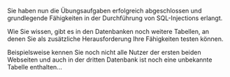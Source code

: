 Sie haben nun die Übungsaufgaben erfolgreich abgeschlossen und 
grundlegende Fähigkeiten in der Durchführung von SQL-Injections erlangt.

Wie Sie wissen, gibt es in den Datenbanken noch weitere Tabellen, an denen 
Sie als zusätzliche Herausforderung Ihre Fähigkeiten testen können.

Beispielsweise kennen Sie noch nicht alle Nutzer der ersten beiden Webseiten und 
auch in der dritten Datenbank ist noch eine unbekannte Tabelle enthalten...